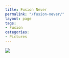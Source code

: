 ```yaml
---
title: Fusion Never
permalink: "/fusion-never/"
layout: page
tags:
- Fusion
categories:
- Pictures
---
```


<img src="https://s3-us-west-1.amazonaws.com/zaaron-personal/fusion_never.png"/>

